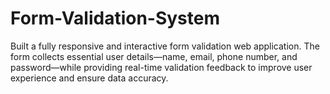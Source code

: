 # Form-Validation-System
Built a fully responsive and interactive form validation web application. The form collects essential user details—name, email, phone number, and password—while providing real-time validation feedback to improve user experience and ensure data accuracy.
